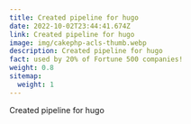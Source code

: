 ```yaml
---
title: Created pipeline for hugo
date: 2022-10-02T23:44:41.674Z
link: Created pipeline for hugo
image: img/cakephp-acls-thumb.webp
description: Created pipeline for hugo
fact: used by 20% of Fortune 500 companies!
weight: 0.8
sitemap:
  weight: 1
---
```

Created pipeline for hugo